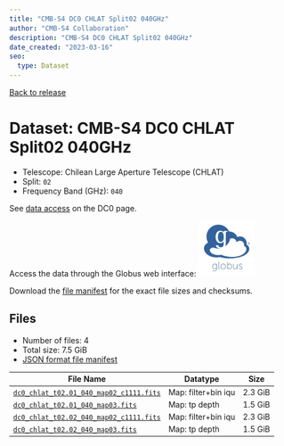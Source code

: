 ```yaml
---
title: "CMB-S4 DC0 CHLAT Split02 040GHz"
author: "CMB-S4 Collaboration"
description: "CMB-S4 DC0 CHLAT Split02 040GHz"
date_created: "2023-03-16"
seo:
  type: Dataset
---
```


[Back to release](./dc0.html#datasets)

# Dataset: CMB-S4 DC0 CHLAT Split02 040GHz

- Telescope: Chilean Large Aperture Telescope (CHLAT) 
- Split: `02`
- Frequency Band (GHz): `040`

See [data access](./dc0.html#data-access) on the DC0 page.

Access the data through the Globus web interface: [![Download via Globus](images/globus-logo.png)](https://app.globus.org/file-manager?origin_id=38f01147-f09e-483d-a552-3866669a846d&origin_path=%2Fdatareleases%2Fdc0%2Fmission%2Fchlat%2Fsplit02%2F040%2F)

Download the [file manifest](https://g-456d30.0ed28.75bc.data.globus.org/datareleases/dc0/mission/chlat/split02/040/manifest.json) for the exact file sizes and checksums.

## Files

- Number of files: 4
- Total size: 7.5 GiB
- [JSON format file manifest](https://g-456d30.0ed28.75bc.data.globus.org/datareleases/dc0/mission/chlat/split02/040/manifest.json)

|                                                                                File Name                                                                                |      Datatype       |  Size   |
| ----------------------------------------------------------------------------------------------------------------------------------------------------------------------- | ------------------- | ------- |
| [`dc0_chlat_t02.01_040_map02_c1111.fits`](https://g-456d30.0ed28.75bc.data.globus.org/datareleases/dc0/mission/chlat/split02/040/dc0_chlat_t02.01_040_map02_c1111.fits) | Map: filter+bin iqu | 2.3 GiB |
| [`dc0_chlat_t02.01_040_map03.fits`](https://g-456d30.0ed28.75bc.data.globus.org/datareleases/dc0/mission/chlat/split02/040/dc0_chlat_t02.01_040_map03.fits)             | Map: tp depth       | 1.5 GiB |
| [`dc0_chlat_t02.02_040_map02_c1111.fits`](https://g-456d30.0ed28.75bc.data.globus.org/datareleases/dc0/mission/chlat/split02/040/dc0_chlat_t02.02_040_map02_c1111.fits) | Map: filter+bin iqu | 2.3 GiB |
| [`dc0_chlat_t02.02_040_map03.fits`](https://g-456d30.0ed28.75bc.data.globus.org/datareleases/dc0/mission/chlat/split02/040/dc0_chlat_t02.02_040_map03.fits)             | Map: tp depth       | 1.5 GiB |
